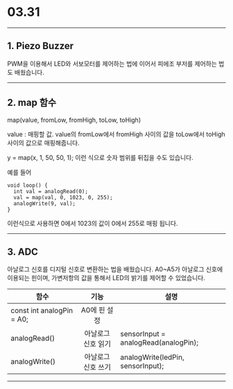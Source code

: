 # 03.31
 
<hr/>

## 1. Piezo Buzzer

PWM을 이용해서 LED와 서보모터를 제어하는 법에 이어서 피에조 부저를 제어하는 법도 배웠습니다.



<hr/>

## 2. map 함수

map(value, fromLow, fromHigh, toLow, toHigh)

value : 매핑할 값.
value의 fromLow에서 fromHigh 사이의 값을 toLow에서 toHigh 사이의 값으로 매핑해줍니다.

y = map(x, 1, 50, 50, 1);
이런 식으로 숫자 범위를 뒤집을 수도 있습니다.

예를 들어

```
void loop() {
  int val = analogRead(0);
  val = map(val, 0, 1023, 0, 255);
  analogWrite(9, val);
}
```

이런식으로 사용하면 0에서 1023의 값이 0에서 255로 매핑 됩니다.

<hr/>

## 3. ADC

아날로그 신호를 디지털 신호로 변환하는 법을 배웠습니다. A0~A5가 아날로그 신호에 이용되는 핀이며, 가변저항의 값을 통해서 LED의 밝기를 제어할 수 있었습니다.

|함수|기능|설명|
|------|:---:|---|
|const int analogPin = A0;|A0에 핀 설정||
|analogRead()|아날로그 신호 읽기|sensorInput = analogRead(analogPin);|
|analogWrite()|아날로그 신호 쓰기|analogWrite(ledPin, sensorInput);|

<hr/>
